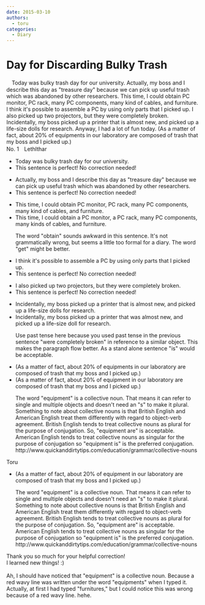 ```yaml
---
date: 2015-03-10
authors:
  - toru
categories:
  - Diary
---
```


<h1 id="subject_show">Day for Discarding Bulky Trash</h1>
<div class="date" hidden>Mar 10, 2015 22:14</div>
<div id="post"><div id="body_show_ori">
　Today was bulky trash day for our university. Actually, my boss and I describe this day as "treasure day" because we can pick up useful trash which was abandoned by other researchers. This time, I could obtain PC monitor, PC rack, many PC components, many kind of cables, and furniture. I think it's possible to assemble a PC by using only parts that I picked up. I also picked up two projectors, but they were completely broken. Incidentally, my boss picked up a printer that is almost new, and picked up a life-size dolls for research. Anyway, I had a lot of fun today. (As a matter of fact, about 20% of equipments in our laboratory are composed of trash that my boss and I picked up.)
</div></div>

<!-- more -->

<div id="block"><div class="first_name"> No. 1　<span class="just_name">LethIthar</span></div><div id="block2">
<ul class="correction_field">
<li class="incorrect">Today was bulky trash day for our university.</li>
<li class="corrected perfect">This sentence is perfect! No correction needed!</li>
</ul>
<ul class="correction_field">
<li class="incorrect">Actually, my boss and I describe this day as "treasure day" because we can pick up useful trash which was abandoned by other researchers.</li>
<li class="corrected perfect">This sentence is perfect! No correction needed!</li>
</ul>
<ul class="correction_field">
<li class="incorrect">This time, I could obtain PC monitor, PC rack, many PC components, many kind of cables, and furniture.</li>
<li class="corrected correct">
This time, I could obtain <span class="f_blue">a </span>PC monitor, <span class="f_blue">a </span>PC rack, many PC components, many kind<span class="f_blue">s</span> of cables, and furniture.
<p class="correction_comment">The word "obtain" sounds awkward in this sentence. It's not grammatically wrong, but seems a little too formal for a diary. The word "get" might be better.</p>
</li>
</ul>
<ul class="correction_field">
<li class="incorrect">I think it's possible to assemble a PC by using only parts that I picked up.</li>
<li class="corrected perfect">This sentence is perfect! No correction needed!</li>
</ul>
<ul class="correction_field">
<li class="incorrect">I also picked up two projectors, but they were completely broken.</li>
<li class="corrected perfect">This sentence is perfect! No correction needed!</li>
</ul>
<ul class="correction_field">
<li class="incorrect">Incidentally, my boss picked up a printer that is almost new, and picked up a life-size dolls for research.</li>
<li class="corrected correct">
Incidentally, my boss picked up a printer that <span class="f_blue">was </span>almost new, and picked up a life-size doll for research.
<p class="correction_comment">Use past tense here because you used past tense in the previous sentence "were completely broken" in reference to a similar object. This makes the paragraph flow better. As a stand alone sentence "is" would be acceptable.</p>
</li>
</ul>
<ul class="correction_field">
<li class="incorrect">(As a matter of fact, about 20% of equipments in our laboratory are composed of trash that my boss and I picked up.)</li>
<li class="corrected correct">
(As a matter of fact, about 20% of equipment in our laboratory are composed of trash that my boss and I picked up.)
<p class="correction_comment">The word "equipment" is a collective noun. That means it can refer to single and multiple objects and doesn't need an "s" to make it plural. Something to note about collective nouns is that British English and American English treat them differently with regard to object-verb agreement. British English tends to treat collective nouns as plural for the purpose of conjugation. So, "equipment are" is acceptable. American English tends to treat collective nouns as singular for the purpose of conjugation so "equipment is" is the preferred conjugation. http://www.quickanddirtytips.com/education/grammar/collective-nouns</p>
</li>
</ul>
</div><div class="name"><span class="just_name">Toru</span><br><div class="quote_field"><ul class="correction_field">
<li class="corrected correct">
(As a matter of fact, about 20% of equipment in our laboratory are composed of trash that my boss and I picked up.)
<p class="correction_comment">
The word "equipment" is a collective noun. That means it can refer to single and multiple objects and doesn't need an "s" to make it plural. Something to note about collective nouns is that British English and American English treat them differently with regard to object-verb agreement. British English tends to treat collective nouns as plural for the purpose of conjugation. So, "equipment are" is acceptable. American English tends to treat collective nouns as singular for the purpose of conjugation so "equipment is" is the preferred conjugation. http://www.quickanddirtytips.com/education/grammar/collective-nouns
</p>
</li>
</ul></div>
Thank you so much for your helpful correction!<br/>I learned new things! :)  <br/><br/>Ah, I should have noticed that "equipment" is a collective noun. Because a red wavy line was written under the word "equipments" when I typed it. Actually, at first I had typed "furnitures," but I could notice this was wrong because of a red wavy line. hehe.
</div>
</div>
